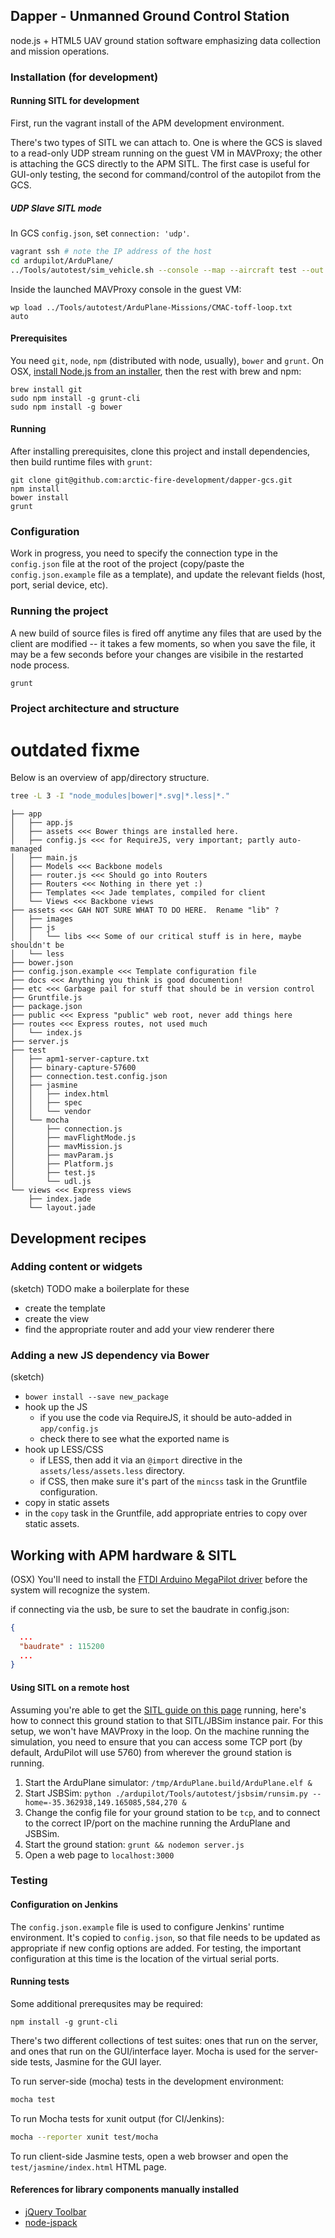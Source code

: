 ## Dapper - Unmanned Ground Control Station

node.js + HTML5 UAV ground station software emphasizing data collection and mission operations.

### Installation (for development)

#### Running SITL for development

First, run the vagrant install of the APM development environment.

There's two types of SITL we can attach to.  One is where the GCS is slaved to a read-only UDP stream running on the guest VM in MAVProxy; the other is attaching the GCS directly to the APM SITL.  The first case is useful for GUI-only testing, the second for command/control of the autopilot from the GCS.

##### UDP Slave SITL mode

In GCS ```config.json```, set ```connection: 'udp'```.

```bash
vagrant ssh # note the IP address of the host
cd ardupilot/ArduPlane/
../Tools/autotest/sim_vehicle.sh --console --map --aircraft test --out 10.0.2.2:14550 # use IP address of host here
```

Inside the launched MAVProxy console in the guest VM:

```
wp load ../Tools/autotest/ArduPlane-Missions/CMAC-toff-loop.txt
auto
```

#### Prerequisites

You need ```git```, ```node```, ```npm``` (distributed with node, usually), ```bower``` and ```grunt```.  On OSX, [install Node.js from an installer](http://nodejs.org/#download), then the rest with brew and npm:

```
brew install git
sudo npm install -g grunt-cli
sudo npm install -g bower
```

#### Running

After installing prerequisites, clone this project and install dependencies, then build runtime files with ```grunt```:

```
git clone git@github.com:arctic-fire-development/dapper-gcs.git
npm install
bower install
grunt
```

### Configuration

Work in progress, you need to specify the connection type in the ```config.json``` file at the root of the project (copy/paste the ```config.json.example``` file as a template), and update the relevant fields (host, port, serial device, etc).

### Running the project

A new build of source files is fired off anytime any files that are used by the client are modified -- it takes a few moments, so when you save the file, it may be a few seconds before your changes are visibile in the restarted node process.

```bash
grunt
```

### Project architecture and structure

# outdated fixme

Below is an overview of app/directory structure.

```bash
tree -L 3 -I "node_modules|bower|*.svg|*.less|*."
```

```
├── app
│   ├── app.js
│   ├── assets <<< Bower things are installed here.
│   ├── config.js <<< for RequireJS, very important; partly auto-managed
│   ├── main.js
│   ├── Models <<< Backbone models
│   ├── router.js <<< Should go into Routers
│   ├── Routers <<< Nothing in there yet :)
│   ├── Templates <<< Jade templates, compiled for client
│   └── Views <<< Backbone views
├── assets <<< GAH NOT SURE WHAT TO DO HERE.  Rename "lib" ?
│   ├── images
│   ├── js
│   │   └── libs <<< Some of our critical stuff is in here, maybe shouldn't be
│   └── less
├── bower.json
├── config.json.example <<< Template configuration file
├── docs <<< Anything you think is good documention!
├── etc <<< Garbage pail for stuff that should be in version control
├── Gruntfile.js
├── package.json
├── public <<< Express "public" web root, never add things here
├── routes <<< Express routes, not used much
│   └── index.js
├── server.js
├── test
│   ├── apm1-server-capture.txt
│   ├── binary-capture-57600
│   ├── connection.test.config.json
│   ├── jasmine
│   │   ├── index.html
│   │   ├── spec
│   │   └── vendor
│   └── mocha
│       ├── connection.js
│       ├── mavFlightMode.js
│       ├── mavMission.js
│       ├── mavParam.js
│       ├── Platform.js
│       ├── test.js
│       └── udl.js
└── views <<< Express views
    ├── index.jade
    └── layout.jade
```


## Development recipes

### Adding content or widgets

(sketch)  TODO make a boilerplate for these
 
 * create the template
 * create the view
 * find the appropriate router and add your view renderer there

### Adding a new JS dependency via Bower

(sketch)

 * ```bower install --save new_package```
 * hook up the JS
    * if you use the code via RequireJS, it should be auto-added in ```app/config.js```
    * check there to see what the exported name is
 * hook up LESS/CSS
    * if LESS, then add it via an ```@import``` directive in the ```assets/less/assets.less``` directory.
    * if CSS, then make sure it's part of the ```mincss``` task in the Gruntfile configuration.
 * copy in static assets
  * in the ```copy``` task in the Gruntfile, add appropriate entries to copy over static assets.



## Working with APM hardware & SITL

(OSX) You'll need to install the [FTDI Arduino MegaPilot driver](http://www.ftdichip.com/Drivers/VCP.htm) before the system will recognize the system.

if connecting via the usb, be sure to set the baudrate in config.json:

```json
{
  ...
  "baudrate" : 115200
  ...
}
```

#### Using SITL on a remote host

Assuming you're able to get the [SITL guide on this page](http://dev.ardupilot.com/software-in-the-loop-sitl/) running, here's how to connect this ground station to that SITL/JBSim instance pair.  For this setup, we won't have MAVProxy in the loop.  On the machine running the simulation, you need to ensure that you can access some TCP port (by default, ArduPilot will use 5760) from wherever the ground station is running.

 1. Start the ArduPlane simulator: ```/tmp/ArduPlane.build/ArduPlane.elf &```
 2. Start JSBSim: ```python ./ardupilot/Tools/autotest/jsbsim/runsim.py --home=-35.362938,149.165085,584,270 &```
 3. Change the config file for your ground station to be ```tcp```, and to connect to the correct IP/port on  the machine running the ArduPlane and JSBSim.
 4. Start the ground station: ```grunt && nodemon server.js```
 5. Open a web page to ```localhost:3000```

### Testing

#### Configuration on Jenkins

The ```config.json.example``` file is used to configure Jenkins' runtime environment.  It's copied to ```config.json```, so that file needs to be updated as appropriate if new config options are added.  For testing, the important configuration at this time is the location of the virtual serial ports.

#### Running tests

Some additional prerequsites may be required:

```
npm install -g grunt-cli
```

There's two different collections of test suites: ones that run on the server, and ones that run on the GUI/interface layer.  Mocha is used for the server-side tests, Jasmine for the GUI layer.

To run server-side (mocha) tests in the development environment:

```bash
mocha test
```

To run Mocha tests for xunit output (for CI/Jenkins):

```bash
mocha --reporter xunit test/mocha
```

To run client-side Jasmine tests, open a web browser and open the ```test/jasmine/index.html``` HTML page.


#### References for library components manually installed
- [jQuery Toolbar](https://github.com/paulkinzett/toolbar)
- [node-jspack](https://github.com/pgriess/node-jspack)
